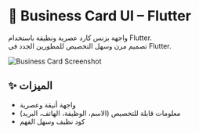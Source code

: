 # 🪪 Business Card UI – Flutter

واجهة بزنس كارد عصرية ونظيفة باستخدام Flutter.  
تصميم مرن وسهل التخصيص للمطورين الجدد في Flutter.

![Business Card Screenshot](images/business_card.png)

## ✨ الميزات
- واجهة أنيقة وعصرية
- معلومات قابلة للتخصيص (الاسم، الوظيفة، الهاتف، البريد)
- كود نظيف وسهل الفهم
